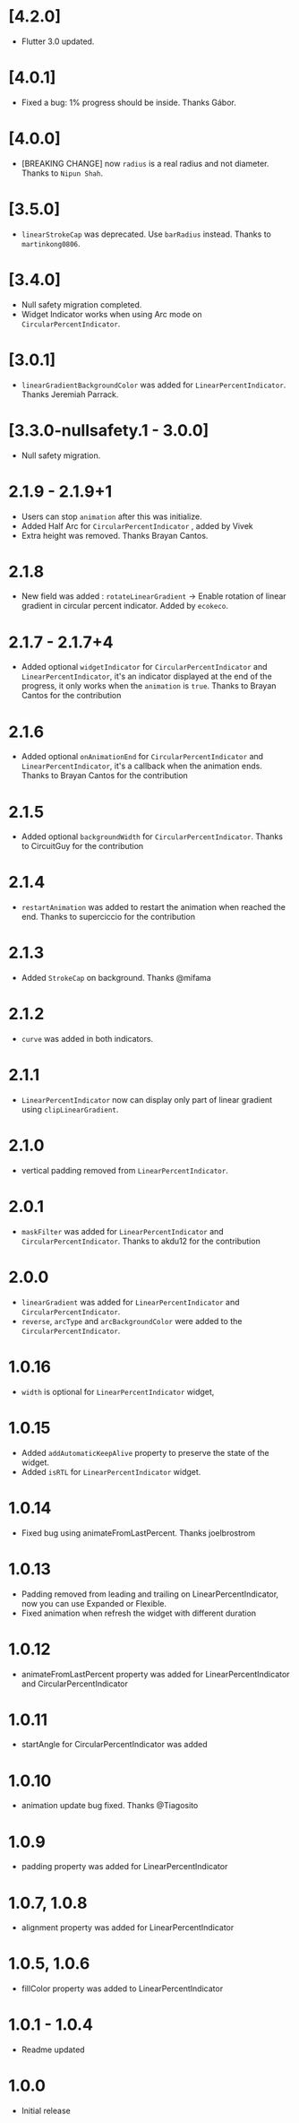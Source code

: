 # [4.2.0]
- Flutter 3.0 updated.

# [4.0.1]
- Fixed a bug: 1% progress should be inside. Thanks Gábor.

# [4.0.0]
- [BREAKING CHANGE] now `radius` is a real radius and not diameter. Thanks to `Nipun Shah`.

# [3.5.0]
- `linearStrokeCap` was deprecated. Use `barRadius` instead. Thanks to `martinkong0806`.

# [3.4.0]
- Null safety migration completed.
- Widget Indicator works when using Arc mode on `CircularPercentIndicator`.

# [3.0.1]
- `linearGradientBackgroundColor` was added for `LinearPercentIndicator`. Thanks Jeremiah Parrack.

# [3.3.0-nullsafety.1 - 3.0.0]
- Null safety migration.

# 2.1.9 - 2.1.9+1
- Users can stop `animation` after this was initialize.
- Added Half Arc for `CircularPercentIndicator` , added by Vivek
- Extra height was removed. Thanks Brayan Cantos.

# 2.1.8
- New field was added : `rotateLinearGradient` -> Enable rotation of linear gradient in circular percent indicator. Added by `ecokeco`.

# 2.1.7 - 2.1.7+4
- Added optional `widgetIndicator` for `CircularPercentIndicator` and `LinearPercentIndicator`, it's an indicator displayed at the end of the progress, it only works when the `animation` is `true`. Thanks to Brayan Cantos for the contribution

# 2.1.6
- Added optional `onAnimationEnd` for `CircularPercentIndicator` and `LinearPercentIndicator`, it's a callback when the animation ends. Thanks to Brayan Cantos for the contribution

# 2.1.5
- Added optional `backgroundWidth` for `CircularPercentIndicator`. Thanks to CircuitGuy for the contribution

# 2.1.4
- `restartAnimation` was added to restart the animation when reached the end. Thanks to superciccio for the contribution

# 2.1.3
- Added `StrokeCap` on background. Thanks @mifama

# 2.1.2
- `curve` was added in both indicators.

# 2.1.1
- `LinearPercentIndicator` now can display only part of linear gradient using `clipLinearGradient`.

# 2.1.0
- vertical padding removed from `LinearPercentIndicator`.

# 2.0.1
- `maskFilter` was added for `LinearPercentIndicator` and `CircularPercentIndicator`. Thanks to akdu12 for the contribution

# 2.0.0
- `linearGradient` was added for `LinearPercentIndicator` and `CircularPercentIndicator`.
- `reverse`, `arcType` and `arcBackgroundColor` were added to the  `CircularPercentIndicator`.

# 1.0.16
- `width` is optional for `LinearPercentIndicator` widget,   

# 1.0.15
- Added `addAutomaticKeepAlive` property to preserve the state of the widget.
- Added `isRTL` for `LinearPercentIndicator` widget.

# 1.0.14
- Fixed bug using animateFromLastPercent. Thanks joelbrostrom

# 1.0.13
- Padding removed from leading and trailing on LinearPercentIndicator, now you can use Expanded or Flexible.
- Fixed animation when refresh the widget with different duration

# 1.0.12
- animateFromLastPercent property was added for LinearPercentIndicator and CircularPercentIndicator

# 1.0.11
- startAngle for CircularPercentIndicator was added

# 1.0.10
- animation update bug fixed. Thanks @Tiagosito 

# 1.0.9
- padding property was added for LinearPercentIndicator

# 1.0.7, 1.0.8
- alignment property was added for LinearPercentIndicator

# 1.0.5, 1.0.6
- fillColor property was added to LinearPercentIndicator

# 1.0.1 - 1.0.4
- Readme updated

# 1.0.0
- Initial release
